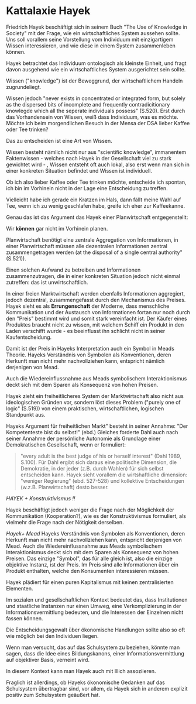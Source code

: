 # Kattalaxie Hayek
<!-- TODO: MH bessere, sexiere Überschrift, anyone? -->

Friedrich Hayek beschäftigt sich in seinem Buch "The Use of Knowledge in Society" mit der Frage, wie ein wirtschaftliches System aussehen sollte.
Uns soll vorallem seine Vorstellung vom Individuum mit einzigartigem Wissen interessieren, und wie diese in einem System zusammenleben können.
<!-- TODO: MH der eingangspar ist immer noch nicht gut; das ist nicht Sanduhr, da fehlt etwas, was den Leser bei unserem Kursthema abholt; *warum* wirtschaft? Ein besserer Anfangspunkt wäre Information und deren Aggregation für kollektiv verbindliche Entscheidung; da sind Anknüpfungspunkte zu Schule (informationen, lernen / demokratie entscheidungen) -->
Hayek betrachtet das Individuum ontologisch als kleinste Einheit, und fragt davon ausgehend wie ein wirtschaftliches System  ausgerichtet sein sollte.
<!-- TODO MH: uh, yeah, aber der Punkt ist vor allem das manche Information nur in Individueen zu finden ist. -->
Wissen ("knowledge") ist der Beweggrund, der wirtschaftlichem Handeln zugrundeliegt.
<!-- FIXME: MH Hayek heisst der typ, nicht hayeks – bitte überall korrigieren -->
Wissen jedoch "never exists in concentrated or integrated form, but solely as the dispersed bits of incomplete and frequently contradicitionary knowlegde which all the seperate individuals possess" (S.520).
Erst durch das Vorhandensein von Wissen, weiß dass Individuum, was es möchte.
Möchte ich beim morgendlichen Besuch in der Mensa der DSA lieber Kaffee oder Tee trinken?
<!-- TODO MH: das ist jetzt nicht so eine gutes Beispiel, weil wir dafür ja nicht bezahlen müssen und das auch nur sehr ungefähr eine Marktbeziehung ist... -->
Das zu entscheiden ist eine Art von Wissen.
<!-- FIXME MH: nicht so wirklich; Wissen ist, zu wissen wann/wer/zu welchem Preis lieber Kaffee oder lieber Tee hat – also das wissen ist das, was die Küche wissen muss (die aggregierten Mengen). Übrigens ist das ein gutes Beispiel; die Tee-/Kaffee-Mengen sind oft falsch, und wir können uns gut vorstellen wie eine Umfrage in die Hose geht (alle sagen erstmal, dass sie Kaffee brauchen etc.) -->
Wissen besteht nämlich nicht nur aus "scientific knowledge", immanentem Faktenwissen - welches nach Hayek in der Gesellschaft viel zu stark gewichtet wird - ,  Wissen entsteht oft auch lokal, also erst wenn man sich in einer konkreten Situation befindet und Wissen ist individuell.
<!-- FIXME MH: satz beisst sich zum Schluss. -->
Ob ich also lieber Kaffee oder Tee trinken möchte, entscheide ich spontan, ich bin im Vorhinein nicht in der Lage eine Entscheidung zu treffen.
<!-- FIXME MH: das ist *nicht* hayeks punkt, siehe oben. Der Punkt ist das a) solche Informationen nur lokal und sitbedingt bestehen (das ist so ähnlic hwie halsweh), aber noch wichtiger b) die wahl erst im Austausch (etwa durch Preissignal) mit anderen entsteht -->
Vielleicht habe ich gerade ein Kratzen im Hals, dann fällt meine Wahl auf Tee, wenn ich zu wenig geschlafen habe, greife ich eher zur Kaffeekanne.

Genau das ist das Argument das Hayek einer Planwirtschaft entgegenstellt:
<!-- TODO MH: unelegent ... das ist das argument das ... -->
Wir **können** gar nicht im Vorhinein planen.
<!-- TODO MH: overstatement -->
Planwirtschaft benötigt eine zentrale Aggregation von Informationen, in einer Planwirtschaft müssen alle dezentralen Informationen zentral zusammengetragen werden (at the disposal of a single central authority" (S.521)).
<!-- TODO MH die drei satzteile bedeuten alle dasselbe -->
Einen solchen Aufwand zu betreiben und Informationen zusammenzutragen, die in einer konkreten Situation jedoch nicht einmal zutreffen:
das ist unwirtschaftlich.
<!-- TODO MH zu viele wiederholungen, paraphrasierungen, das geht alles viel knackiger -->
In einer freien Marktwirtschaft werden ebenfalls Informationen aggregiert, jedoch dezentral, zusammengefasst durch den Mechanismus des Preises.  
Hayek sieht es als **Errungenschaft** der Moderne, dass menschliche Kommunikation und der Austausch von Informationen fortan nur noch durch den "Preis" bestimmt wird und somit stark vereinfacht ist.
Der Käufer eines Produktes braucht nicht zu wissen, mit welchem Schiff ein Produkt in den Laden verschifft wurde - es beeinflusst ihn schlicht nicht in seiner Kaufentscheidung.
<!-- TODO MH: doch, tut es schon, nur diese ganze Information ist praktisch aggregiert in einem Preis – kein geteilter Erfahrungshorizont (dewey) oder sowas sind nötig -->
Damit ist der Preis in Hayeks Interpretation auch ein Symbol in Meads Theorie.
Hayeks Verständnis von Symbolen als Konventionen, deren Herkunft man nicht mehr nachvollziehen kann, entspricht nämlich derjenigen von Mead.
<!-- FIXME MH: huch, wo kommt das denn her? Hayek geht nicht davon aus, das Symbole intersubjektiv generiert werden! -->
Auch die Wiedereinflussnahme aus Meads symbolischem Interaktionismus deckt sich mit dem Sparen als Konsequenz von hohen Preisen.
<!-- FIXME MH: he?!? nöh. was heisst das? -->

Hayek zieht ein freiheitlicheres System der Marktwirtschaft also nicht aus ideologischen Gründen vor, sondern löst dieses Problem ("purely one of logic" (S.519)) von einem praktischen, wirtschaftlichen, logischen  Standpunkt aus.
<!-- FIXME: MH mmh (haha) naja, das ist ansichtssache – Ideologie ist Katallaxie schon; richtiger wäre, das Hayek (jedenfalls hier) nicht aus Gerechtigkeitsgründen für (oder gegen!) eine Marktwirtschaft eintritt, sondern aus Effizienzgründen. -->

Hayeks Argument für freiheitlichen Markt" besteht in seiner Annahme: "Der Kompetenteste bist du selbst!" (ebd.)
Gleiches forderte Dahl auch nach seiner Annahme der persönliche Autonomie als Grundlage einer Demokratischen Gesellschaft, wenn er formuliert:
>"every adult is the best judge of his or herself interest" (Dahl 1989, S.100).
Für Dahl ergibt sich daraus eine politische Dimension, die Demokratie, in der jeder (z.B. durch Wahlen) für sich selbst entscheiden kann.
Hayek sieht vorallem die wirtshaftliche dimension: "weniger Regierung" (ebd. 527-528) und kollektive Entscheidungen (w.z.B. Planwirtschaft) desto besser.

*HAYEK + Konstruktivismus !!*
<!-- TODO MH: das ist keine richtige überschrift, hallo? -->
Hayek beschäftigt jedoch weniger die Frage nach der Möglichkeit der Kommunikation (Kooperation?), wie es der Konstruktivismus formuliert, als vielmehr die Frage nach der Nötigkeit derselben.
<!-- FIXME MH: "jedoch" – as opposed to what? Bezug? Sprache? -->

*Hayek+ Mead*
Hayeks Verständnis von Symbolen als Konventionen, deren Herkunft man nicht mehr nachvollziehen kann, entspricht derjenigen von Mead.
Auch die Wiedereinflussnahme aus Meads symbolischem Interaktionismus deckt sich mit dem Sparen als Konsequenz von hohen Preisen.
Das einzige "Symbol", das für alle gleich ist, also die einzige objektive Instanz, ist der Preis.
Im Preis sind alle Informationen über ein Produkt enthalten, welche den Konsumenten interessieren müssen.  
<!-- FIXME MH: Duplikat! Und außerdem nicht überzeugend! -->

<!-- TODO: Sagt er das wirklich? Textnachweis -->

Hayek plädiert für einen puren Kapitalismus mit keinen zentralisierten Elementen.
<!-- TODO MH: übertreibung – dafür haben wir keinen Belege, oder? -->
Im sozialen und gesellschaftlichen Kontext bedeutet das, dass Institutionen und staatliche Instanzen nur einen Umweg, eine Verkomplizierung in der Informationsvermittlung bedeuten, und die Interessen der Einzelnen nicht fassen können.
<!-- TODO MH: jajaja das hatten wir doch schon ... -->
Die Entscheidungsgewalt über ökonomische Handlungen sollte also so oft wie möglich bei den Individuen liegen.

Wenn man versucht, das auf das Schulsystem zu beziehen, könnte man sagen, dass die Idee eines Bildungskanons, einer Informationsvermittlung auf objektiver Basis, verneint wird.
<!-- TODO MH: overstatement; nicht verneint – aber vielleicht skepsis, oder begrenzte Autorität dieses Kanons ... -->
In diesem Kontext kann man Hayek auch mit Illich assoziieren.
<!-- TODO MH: das klingt unelegant, dass man das kann. ist eine Regieanweisung. zeigt uns einfach wie genau -->
Fraglich ist allerdings, ob Hayeks ökonomische Gedanken auf das Schulsystem übertragbar sind, vor allem, da Hayek sich in anderem  explizit positiv zum Schulsystem geäußert hat.
<!-- TODO: MH haben wir nicht gelesen, sollte raus. -->

